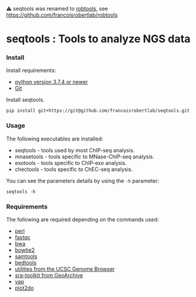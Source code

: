 :warning: seqtools was renamed to [robtools](https://github.com/francoisrobertlab/robtools), see https://github.com/francoisrobertlab/robtools

# seqtools : Tools to analyze NGS data

### Install
Install requirements:
* [python version 3.7.4 or newer](https://www.python.org)
* [Git](https://git-scm.com)

Install seqtools.

```
pip install git+https://git@github.com/francoisrobertlab/seqtools.git
```

### Usage

The following executables are installed:
* seqtools - tools used by most ChIP-seq analysis.
* mnasetools - tools specific to MNase-ChIP-seq analysis.
* exotools - tools specific to ChIP-exo analysis.
* chectools - tools specific to ChEC-seq analysis.

You can see the parameters details by using the `-h` parameter:

```
seqtools -h
```

### Requirements

The following are required depending on the commands used:
* [perl](https://www.perl.org)
* [fastqc](https://www.bioinformatics.babraham.ac.uk/projects/fastqc/)
* [bwa](http://bio-bwa.sourceforge.net)
* [bowtie2](http://bowtie-bio.sourceforge.net/bowtie2/index.shtml)
* [samtools](http://www.htslib.org)
* [bedtools](https://bedtools.readthedocs.io/en/latest/)
* [utilities from the UCSC Genome Browser](http://genome.ucsc.edu)
* [sra-toolkit from GeoArchive](https://trace.ncbi.nlm.nih.gov/Traces/sra/sra.cgi?view=toolkit_doc)
* [vap](https://bitbucket.org/labjacquespe/vap/src/master/)
* [plot2do](https://github.com/rchereji/plot2DO)
